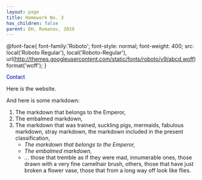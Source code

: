 ```yaml
---
layout: page
title: Homework No. 3
has_children: false
parent: DH, Romanov, 2019
---
```



@font-face{
    font-family:'Roboto';
    font-style: normal;
    font-weight: 400;
    src: local('Roboto Regular'), local('Roboto-Regular'), url(http://themes.googleusercontent.com/static/fonts/roboto/v9/abcd.woff) 
    format('woff');
}


<p style="color: #3c3c3c;font-family:'Roboto'" id="evm-lcol-title-contact"><span style="color: #0000cd;">Contact</span></p>


Here is the website.

And here is some markdown:

1. The markdown that belongs to the Emperor,
2. The embalmed markdown,
3. The markdown that was trained,
suckling pigs,
mermaids,
fabulous markdown,
stray markdown,
the markdown included in the present classification,
    - *The markdown that belongs to the Emperor,*
    - *The embalmed markdown,*
    - *...*
those that tremble as if they were mad,
innumerable ones,
those drawn with a very fine camelhair brush,
others,
those that have just broken a flower vase,
those that from a long way off look like flies.
